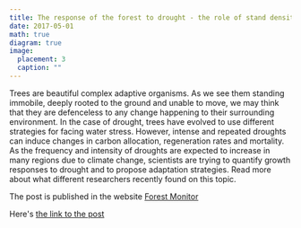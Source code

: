 ```yaml
---
title: The response of the forest to drought - the role of stand density and species diversity
date: 2017-05-01
math: true
diagram: true
image:
  placement: 3
  caption: ""
---
```


Trees are beautiful complex adaptive organisms. As we see them standing immobile, deeply rooted to the ground and unable to move, we may think that they are defenceless to any change happening to their surrounding environment. In the case of drought, trees have evolved to use different strategies for facing water stress. However, intense and repeated droughts can induce changes in carbon allocation, regeneration rates and mortality. As the frequency and intensity of droughts are expected to increase in many regions due to climate change, scientists are trying to quantify growth responses to drought and to propose adaptation strategies. Read more about what different researchers recently found on this topic.

The post is published in the website [Forest Monitor](http://www.forest-monitor.com/en/) 

Here's [the link to the post](http://www.forest-monitor.com/en/response-forest-drought-trees/)

